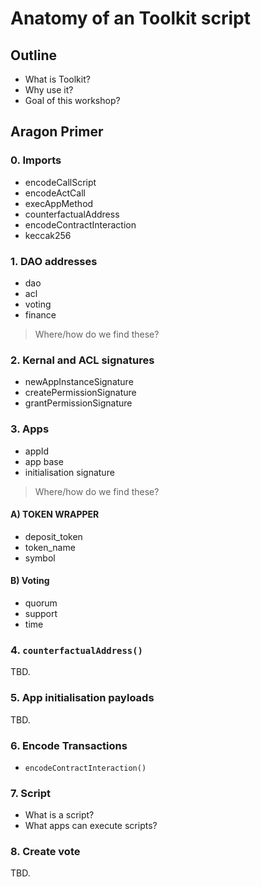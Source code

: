 # Anatomy of an Toolkit script

## Outline

- What is Toolkit?
- Why use it?
- Goal of this workshop?

## Aragon Primer

### 0. Imports

- encodeCallScript
- encodeActCall
- execAppMethod
- counterfactualAddress
- encodeContractInteraction
- keccak256

### 1. DAO addresses

- dao
- acl
- voting
- finance

> Where/how do we find these?

### 2. Kernal and ACL signatures

- newAppInstanceSignature
- createPermissionSignature
- grantPermissionSignature

### 3. Apps

- appId
- app base
- initialisation signature

> Where/how do we find these?

#### A) TOKEN WRAPPER

- deposit_token
- token_name
- symbol

#### B) Voting

- quorum
- support
- time

### 4. `counterfactualAddress()`

TBD.

### 5. App initialisation payloads

TBD.

### 6. Encode Transactions

- `encodeContractInteraction()`

### 7. Script

- What is a script?
- What apps can execute scripts?

### 8. Create vote

TBD.
